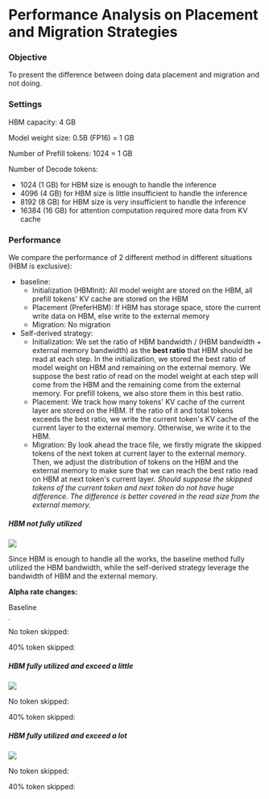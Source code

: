 # Performance Analysis on Placement and Migration Strategies

### Objective

To present the difference between doing data placement and migration and not doing.

### Settings

HBM capacity: 4 GB

Model weight size: 0.5B (FP16) = 1 GB

Number of Prefill tokens: 1024 = 1 GB

Number of Decode tokens: 

- 1024 (1 GB) for HBM size is enough to handle the inference
- 4096 (4 GB) for HBM size is little insufficient to handle the inference
- 8192 (8 GB) for HBM size is very insufficient to handle the inference
- 16384 (16 GB) for attention computation required more data from KV cache 



### Performance

We compare the performance of 2 different method in different situations (HBM is exclusive):

- baseline:
  - Initialization (HBMInit): All model weight are stored on the HBM, all prefill tokens' KV cache are stored on the HBM
  - Placement (PreferHBM): If HBM has storage space, store the current write data on HBM, else write to the external memory
  - Migration: No migration
- Self-derived strategy:
  - Initialization: We set the ratio of HBM bandwidth / (HBM bandwidth + external memory bandwidth) as the **best ratio** that HBM should be read at each step. In the initialization, we stored the best ratio of model weight on HBM and remaining on the external memory. We suppose the best ratio of read on the model weight at each step will come from the HBM and the remaining come from the external memory. For prefill tokens, we also store them in this best ratio.
  - Placement: We track how many tokens' KV cache of the current layer are stored on the HBM. If the ratio of it and total tokens exceeds the best ratio, we write the current token's KV cache of the current layer to the external memory. Otherwise, we write it to the HBM.
  - Migration: By look ahead the trace file, we firstly migrate the skipped tokens of the next token at current layer to the external memory. Then, we adjust the distribution of tokens on the HBM and the external memory to make sure that we can reach the best ratio read on HBM at next token's current layer. *Should suppose the skipped tokens of the current token and next token do not have huge difference. The difference is better covered in the read size from the external memory.*

##### HBM not fully utilized

![](.\plots\mem_usage_1_1_1.png)

Since HBM is enough to handle all the works, the baseline method fully utilized the HBM bandwidth, while the self-derived strategy leverage the bandwidth of HBM and the external memory.

**Alpha rate changes:**

Baseline

<img src=".\plots\alpha_2048_HBM_skip0.png" style="zoom:20%;" />

No token skipped:



40% token skipped:

##### HBM fully utilized and exceed a little

![](.\plots\mem_usage_1_1_4.png)

No token skipped:

40% token skipped:

##### HBM fully utilized and exceed a lot

![](.\plots\mem_usage_1_1_8.png)

No token skipped:

40% token skipped: